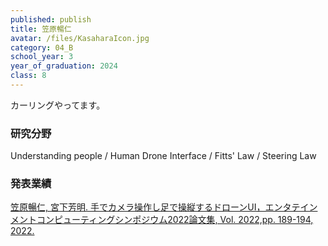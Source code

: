 ```yaml
---
published: publish
title: 笠原暢仁
avatar: /files/KasaharaIcon.jpg
category: 04_B
school_year: 3
year_of_graduation: 2024
class: 8
---
```

カーリングやってます。

### **研究分野**

Understanding people / Human Drone Interface / Fitts' Law / Steering Law

### **発表業績**

[笠原暢仁, 宮下芳明. 手でカメラ操作し足で操縦するドローンUI，エンタテインメントコンピューティングシンポジウム2022論文集, Vol. 2022,pp. 189-194, 2022.](https://research.miyashita.com/papers/D255)